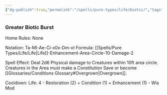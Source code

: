 ```yaml
---
{"dg-publish":true,"permalink":"/spells/pure-types/life/biotic/","tags":["Spell/Life","Spell/Damage"]}
---
```


### Greater Biotic Burst
Home Rules: None

Notation: Ta-Ml-Ae-Ci-x0x-Dm-xt
Formula: [[Spells/Pure Types/Life/Life\|Life]]-Enhancement-Area-Circle-10-Damage-2

Spell Effect: 
Deal 2d6 Physical damage to Creatures within 10ft area circle. Creatures in the Area must make a Constitution Save or become [[Glossaries/Conditions Glossary#Overgrown\|Overgrown]].

Cooldown:
Life: 4 - Restoration (2) + Condition (1) + Enhancement (1) - Wis Mod
